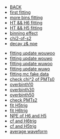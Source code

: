 <!-- docs/_sidebar.md -->

* [BACK](/introduction.md)
* [first fitting](analysis-water/fitting.md)
* [more bins fitting](analysis-water/morebin.md)
* [HT && H6 fitting](analysis-water/hodoH6.md)
* [HT && H5 fitting](analysis-water/hodoH5.md)
* [binning effect](analysis-water/binning.md)
* [chi2-of-s2 ](analysis-water/chi2s2.md)
* [decay z& npe](analysis-water/decayznpe.md)
<!-- * [fitting update](analysis-water/update1029.md) -->
<!-- * [fitting update1101](analysis-water/update1101.md) -->
* [ fitting update wouwoo ](analysis-water/update1103_wouwoo.md)
* [ fitting update wouwo ](analysis-water/update1103_wouwo.md)
* [ fitting update wuwoo ](analysis-water/update1103_wuwoo.md)
* [ fitting update wuwo ](analysis-water/update1103_wuwo.md)
* [ fitting mc fake data  ](analysis-water/update1103_mcfakedata.md)
* [ check chi^2 of PMTs0  ](analysis-water/checks0.md)
* [ overbinth10  ](analysis-water/overbinth10.md)
* [ overbinth30  ](analysis-water/overbinth30.md)
* [ overbinth50  ](analysis-water/overbinth50.md)
* [check PMTs2](analysis-water/checkPMTs2.md)
* [fit H5trig](analysis-water/H5trig.md)
* [fit H6trig](analysis-water/H6trig.md)
* [NPE of  H6 and H5](analysis-water/h5andh6.md)
* [cf and  H6trig](analysis-water/cfh6.md)
* [cf and  H5trig](analysis-water/cfh5.md)
* [average waveform](analysis-water/avewave.md)
